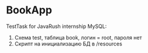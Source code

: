 # BookApp
TestTask for JavaRush internship
MySQL:
1. Схема test, таблица book, логин = root, пароля нет
2. Скрипт на инициализацию БД в /resources

